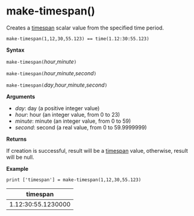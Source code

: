 # make-timespan()

Creates a [timespan](./scalar-data-types/timespan.md) scalar value from the specified time period.

    make-timespan(1,12,30,55.123) == time(1.12:30:55.123)

**Syntax**

`make-timespan(`*hour*,*minute*`)`

`make-timespan(`*hour*,*minute*,*second*`)`

`make-timespan(`*day*,*hour*,*minute*,*second*`)`

**Arguments**

* *day*: day (a positive integer value)
* *hour*: hour (an integer value, from 0 to 23)
* *minute*: minute (an integer value, from 0 to 59)
* *second*: second (a real value, from 0 to 59.9999999)

**Returns**

If creation is successful, result will be a [timespan](./scalar-data-types/timespan.md) value, otherwise, result will be null.
 
**Example**

```kusto
print ['timespan'] = make-timespan(1,12,30,55.123)

```

|timespan|
|---|
|1.12:30:55.1230000|





